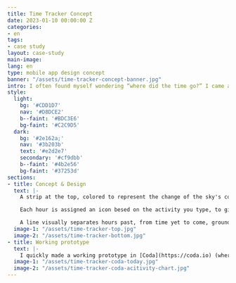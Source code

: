 ```yaml
---
title: Time Tracker Concept
date: 2023-01-10 00:00:00 Z
categories:
- en
tags:
- case study
layout: case-study
main-image: 
lang: en
type: mobile app design concept
banner: "/assets/time-tracker-concept-banner.jpg"
intro: I often found myself wondering “where did the time go?” I came across personal time trackers, but found tracking every minute impossible. Then I found hourly time trackers but all of them seemed to complex and slow to use. So I made my own.
style: 
  light: 
    bg: '#CDD1D7'
    nav: '#D8DCE2'
    b--faint: '#BDC3E6'
    bg-faint: '#C2C9D5'
  dark: 
    bg: '#2e162a;'
    nav: '#3b203b'
    text: '#e2d2e7'
    secondary: '#cf9dbb'
    b--faint: '#4b2e56'
    bg-faint: '#37253d'
sections:
- title: Concept & Design
  text: |-
    A strip at the top, colored to represent the change of the sky's color during course of a day, reminds you how long you have left until the day is over.

    Each hour is assigned an icon besed on the activity you type, to give you a quick overview of your day when you look back.

    A line visually separates hours past, from time yet to come, grounding you.
  image-1: "/assets/time-tracker-top.jpg"
  image-2: "/assets/time-tracker-bottom.jpg"
- title: Working prototype
  text: |-
    I quickly made a working prototype in [Coda](https://coda.io) (where I don't have much control over the design), which I’ve been using every day since. I find I'm more mindful about how I spend my time because I mentally check in with myself during the day, in order to log my time later.
  image-1: "/assets/time-tracker-coda-today.jpg"
  image-2: "/assets/time-tracker-coda-acitivity-chart.jpg"
---
```

